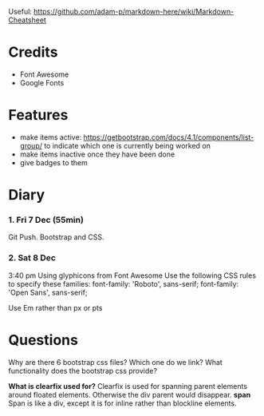 Useful: 
https://github.com/adam-p/markdown-here/wiki/Markdown-Cheatsheet

# Credits 
* Font Awesome 
* Google Fonts

# Features

* make items active: https://getbootstrap.com/docs/4.1/components/list-group/ to indicate which one is currently being worked on
* make items inactive once they have been done
* give badges to them



# Diary
### 1. Fri 7 Dec (55min)
Git Push. 
Bootstrap and CSS. 
### 2. Sat 8 Dec
3:40 pm
Using glyphicons from Font Awesome
Use the following CSS rules to specify these families:
font-family: 'Roboto', sans-serif;
font-family: 'Open Sans', sans-serif;

Use Em rather than px or pts






# Questions 
Why are there 6 bootstrap css files? Which one do we link? 
What functionality does the bootstrap css provide? 


__What is clearfix used for?__
Clearfix is used for spanning parent elements around floated elements. Otherwise the div parent would disappear.
__span__
Span is like a div, except it is for inline rather than blockline elements.

